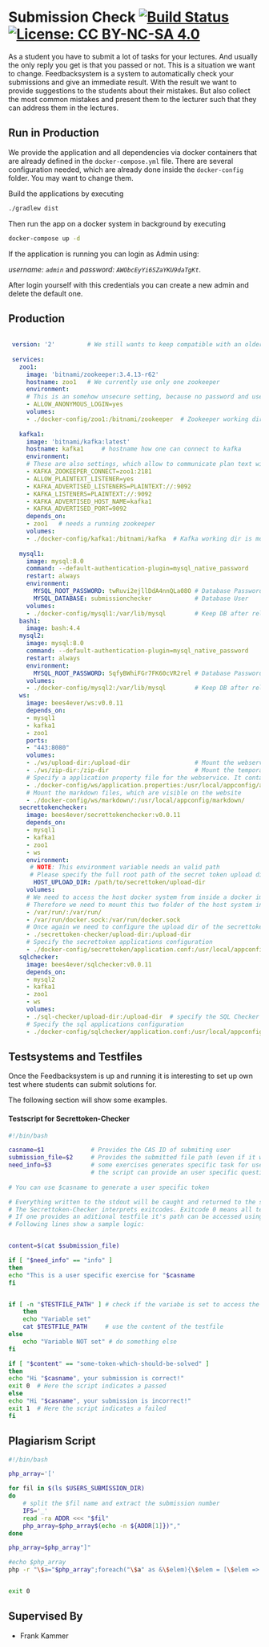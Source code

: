 # Submission Check [![Build Status](https://travis-ci.org/thm-mni-ii/feedbacksystem.svg?branch=master)](https://travis-ci.org/thm-mni-ii/feedbacksystem) [![License: CC BY-NC-SA 4.0](https://img.shields.io/badge/License-CC%20BY--NC--SA%204.0-lightgrey.svg)](https://creativecommons.org/licenses/by-nc-sa/4.0/)

As a student you have to submit a lot of tasks
for your lectures. And usually the only reply you
get is that you passed or not. This is a situation
we want to change.
Feedbacksystem is a system to automatically check
your submissions and give an immediate result.
With the result we want to provide suggestions
to the students about their mistakes.
But also collect the most common mistakes and
present them to the lecturer such that they
can address them in the lectures.


## Run in Production
We provide the application and all dependencies via docker containers
that are already defined in the `docker-compose.yml` file.
There are several configuration needed, which are already done inside the ``docker-config`` folder. You may want to change them.

Build the applications by executing

```bash
./gradlew dist
```

Then run the app on a docker system in background by executing

```bash
docker-compose up -d
```


If the application is running you can login as Admin using:

*username: `admin`* and 
*password: ``AWObcEyYi6SZaYKU9daTgKt``*.

After login yourself with this credentials you can create a new admin and delete the default one.



## Production


```yaml
 
 version: '2'         # We still wants to keep compatible with an older docker-compose version (which Rancher 1.6 uses)
 
 services:
   zoo1:
     image: 'bitnami/zookeeper:3.4.13-r62'
     hostname: zoo1   # We currently use only one zookeeper
     environment:
     # This is an somehow unsecure setting, because no password and user is needed, but we use this in a virtual network.
     - ALLOW_ANONYMOUS_LOGIN=yes   
     volumes:
     - ./docker-config/zoo1:/bitnami/zookeeper  # Zookeeper working dir is mounted to keep all data after restart
                        
   kafka1:
     image: 'bitnami/kafka:latest'
     hostname: kafka1     # hostname how one can connect to kafka
     environment:
     # These are also settings, which allow to communicate plan text with kafka. This is no problem either, because we use this in a virtual network.
     - KAFKA_ZOOKEEPER_CONNECT=zoo1:2181
     - ALLOW_PLAINTEXT_LISTENER=yes
     - KAFKA_ADVERTISED_LISTENERS=PLAINTEXT://:9092
     - KAFKA_LISTENERS=PLAINTEXT://:9092
     - KAFKA_ADVERTISED_HOST_NAME=kafka1    
     - KAFKA_ADVERTISED_PORT=9092
     depends_on:
     - zoo1   # needs a running zookeeper
     volumes:
     - ./docker-config/kafka1:/bitnami/kafka  # Kafka working dir is mounted to keep all data after restart
 
   mysql1:
     image: mysql:8.0
     command: --default-authentication-plugin=mysql_native_password
     restart: always
     environment:
       MYSQL_ROOT_PASSWORD: twRuvi2ejllDdA4nnQLa08O # Database Password
       MYSQL_DATABASE: submissionchecker            # Database User
     volumes:
     - ./docker-config/mysql1:/var/lib/mysql        # Keep DB after reload
   bash1:
     image: bash:4.4
   mysql2:
     image: mysql:8.0
     command: --default-authentication-plugin=mysql_native_password
     restart: always
     environment:
       MYSQL_ROOT_PASSWORD: SqfyBWhiFGr7FK60cVR2rel # Database Password
     volumes:
     - ./docker-config/mysql2:/var/lib/mysql        # Keep DB after reload
   ws:
     image: bees4ever/ws:v0.0.11
     depends_on:
     - mysql1
     - kafka1
     - zoo1
     ports:
     - "443:8080"
     volumes:
     - ./ws/upload-dir:/upload-dir                  # Mount the webservice intern upload dir of all tasks and submissions
     - ./ws/zip-dir:/zip-dir                        # Mount the temporary folder for generating zip files
     # Specify a application property file for the webservice. It contains all settings concerning CAS, LDAP, Kafka connection, etc 
     - ./docker-config/ws/application.properties:/usr/local/appconfig/application.properties
     # Mount the markdown files, which are visible on the website
     - ./docker-config/ws/markdown/:/usr/local/appconfig/markdown/
   secrettokenchecker:
     image: bees4ever/secrettokenchecker:v0.0.11
     depends_on:
     - mysql1
     - kafka1
     - zoo1
     - ws
     environment:
      # NOTE: This environment variable needs an valid path
      # Please specify the full root path of the secret token upload dir 
       HOST_UPLOAD_DIR: /path/to/secrettoken/upload-dir  
     volumes:
     # We need to access the host docker system from inside a docker image
     # Therefore we need to mount this two folder of the host system inside this docker image 
     - /var/run/:/var/run/   
     - /var/run/docker.sock:/var/run/docker.sock
     # Once again we need to configure the upload dir of the secrettoken   
     - ./secrettoken-checker/upload-dir:/upload-dir
     # Specify the secrettoken applications configuration    
     - ./docker-config/secrettoken/application.conf:/usr/local/appconfig/application.config
   sqlchecker:
     image: bees4ever/sqlchecker:v0.0.11
     depends_on:
     - mysql2
     - kafka1
     - zoo1
     - ws
     volumes:
     - ./sql-checker/upload-dir:/upload-dir  # specify the SQL Checker's upload dir 
     # Specify the sql applications configuration
     - ./docker-config/sqlchecker/application.conf:/usr/local/appconfig/application.config 
```



## Testsystems and Testfiles

Once the Feedbacksystem is up and running it is interesting to set up own test where students can submit solutions for.

The following section will show some examples.

#### Testscript for **Secrettoken-Checker** 

````sh
#!/bin/bash

casname=$1             # Provides the CAS ID of submiting user
submission_file=$2     # Provides the submitted file path (even if it was a text, it will be converted to a file)
need_info=$3           # some exercises generates specific task for users. If this flagg contains "info"
                       # the script can provide an user specific question 
                       
# You can use $casname to generate a user specific token

# Everything written to the stdout will be caught and returned to the student.
# The Secrettoken-Checker interprets exitcodes. Exitcode 0 means all tests passed, everything except 0 means test failed. 
# If one provides an aditional testfile it's path can be accessed using the variable TESTFILE_PATH, otherwise the variable is empty
# Following lines show a sample logic:


content=$(cat $submission_file)

if [ "$need_info" == "info" ]
then
echo "This is a user specific exercise for "$casname
fi


if [ -n "$TESTFILE_PATH" ] # check if the variabe is set to access the path of the testfile
	then
	echo "Variable set"
	cat $TESTFILE_PATH     # use the content of the testfile
else
	echo "Variable NOT set" # do something else
fi

if [ "$content" == "some-token-which-should-be-solved" ] 
then
echo "Hi "$casname", your submission is correct!"
exit 0  # Here the script indicates a passed
else
echo "Hi "$casname", your submission is incorrect!"
exit 1  # Here the script indicates a failed
fi 
````


## Plagiarism Script
````bash 
#!/bin/bash

php_array='['

for fil in $(ls $USERS_SUBMISSION_DIR)
do
    # split the $fil name and extract the submission number  
    IFS='_'
    read -ra ADDR <<< "$fil"
    php_array=$php_array$(echo -n ${ADDR[1]})","
done

php_array=$php_array"]"

#echo $php_array
php -r "\$a="$php_array";foreach("\$a" as &\$elem){\$elem = [\$elem => true];};echo json_encode("\$a");"


exit 0


````

## Supervised By

* Frank Kammer

